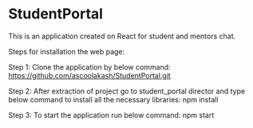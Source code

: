 # StudentPortal


This is an application created on React for student and mentors chat. 

Steps for installation the web page:

Step 1: Clone the application by below command:
https://github.com/ascoolakash/StudentPortal.git

Step 2: After extraction of project go to student_portal director and type below command to install all the necessary libraries:
npm install

Step 3: To start the application run below command:
npm start
